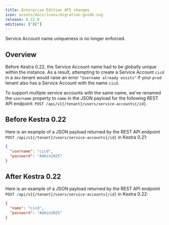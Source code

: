 ```yaml
---
title: Enterprise Edition API changes
icon: assets/docs/icons/migration-guide.svg
release: 0.22.0
editions: ["EE"]
---
```


Service Account name uniqueness is no longer enforced.

## Overview

Before Kestra 0.22, the Service Account name had to be globally unique within the instance. As a result, attempting to create a Service Account `cicd` in a `dev` tenant would raise an error `"Username already exists"` if your `prod` tenant also has a Service Account with the name `cicd`.

To support multiple service accounts with the same name, we’ve renamed the `username` property to `name` in the JSON payload for the following REST API endpoint: `POST /api/v1{/tenant}/users/service-accounts{/id}`.

## Before Kestra 0.22

Here is an example of a JSON payload returned by the REST API endpoint `POST /api/v1{/tenant}/users/service-accounts{/id}` in Kestra 0.21:

```json
{
  "username": "cicd",
  "password": "Admin2025"
}
```

## After Kestra 0.22

Here is an example of a JSON payload returned by the REST API endpoint `POST /api/v1{/tenant}/users/service-accounts{/id}` in Kestra 0.22:

```json
{
  "name": "cicd",
  "password": "Admin2025"
}
```